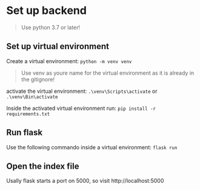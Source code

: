 # Set up backend

> Use python 3.7 or later!

## Set up virtual environment

Create a virtual environment: `python -m venv venv`

> Use venv as youre name for the virtual environment as it is already in the gitignore!

activate the virtual environment: `.\venv\Scripts\activate` or `.\venv\Bin\activate`

Inside the activated virtual environment run: `pip install -r requirements.txt`

## Run flask
Use the following commando inside a virtual environment: `flask run` 

## Open the index file

Usally flask starts a port on 5000, so visit http://localhost:5000
